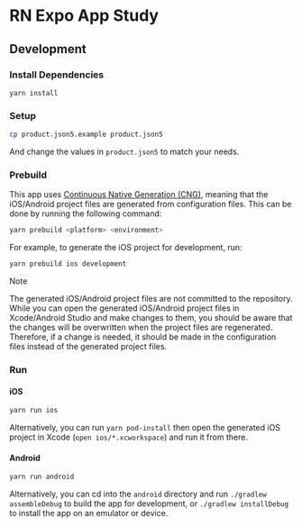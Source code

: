 # RN Expo App Study

## Development

### Install Dependencies

```barh
yarn install
```

### Setup

```bash
cp product.json5.example product.json5
```

And change the values in `product.json5` to match your needs.

### Prebuild

This app uses [Continuous Native Generation (CNG)](https://docs.expo.dev/workflow/continuous-native-generation/), meaning that the iOS/Android project files are generated from configuration files. This can be done by running the following command:

```bash
yarn prebuild <platform> <environment>
```

For example, to generate the iOS project for development, run:

```bash
yarn prebuild ios development
```

> [!NOTE]
> The generated iOS/Android project files are not committed to the repository.
> While you can open the generated iOS/Android project files in Xcode/Android Studio and make changes to them, you should be aware that the changes will be overwritten when the project files are regenerated. Therefore, if a change is needed, it should be made in the configuration files instead of the generated project files.

### Run

#### iOS

```bash
yarn run ios
```

Alternatively, you can run `yarn pod-install` then open the generated iOS project in Xcode (`open ios/*.xcworkspace`) and run it from there.

#### Android

```bash
yarn run android
```

Alternatively, you can cd into the `android` directory and run `./gradlew assembleDebug` to build the app for development, or `./gradlew installDebug` to install the app on an emulator or device.
